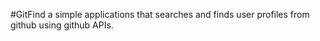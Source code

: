 #GitFind
a simple applications that searches and finds user profiles from github using github APIs.
